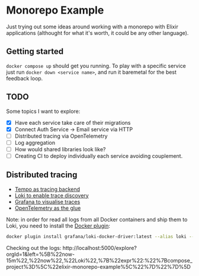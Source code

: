 # Monorepo Example

Just trying out some ideas around working with a monorepo with Elixir
applications (althought for what it's worth, it could be any other language).

## Getting started

`docker compose up` should get you running. To play with a specific service just
run `docker down <service name>`, and run it baremetal for the best feedback
loop.

## TODO

Some topics I want to explore:

- [X] Have each service take care of their migrations
- [X] Connect Auth Service -> Email service via HTTP
- [ ] Distributed tracing via OpenTelemetry
- [ ] Log aggregation
- [ ] How would shared libraries look like?
- [ ] Creating CI to deploy individually each service avoiding couplement.

## Distributed tracing

- [Tempo as tracing backend](https://grafana.com/docs/tempo/latest/getting-started/)
- [Loki to enable trace discovery](https://grafana.com/docs/tempo/latest/grafana-agent/automatic-logging/)
- [Grafana to visualise traces](https://grafana.com/docs/tempo/latest/getting-started/tempo-in-grafana/)
- [OpenTelemetry as the glue](https://opentelemetry.io/docs/concepts/what-is-opentelemetry/)

Note: in order for read all logs from all Docker containers and ship them to
Loki, you need to install the [Docker
plugin](https://grafana.com/docs/loki/latest/clients/docker-driver/):

```bash
docker plugin install grafana/loki-docker-driver:latest --alias loki --grant-all-permissions
```

Checking out the logs: http://localhost:5000/explore?orgId=1&left=%5B%22now-15m%22,%22now%22,%22Loki%22,%7B%22expr%22:%22%7Bcompose_project%3D%5C%22elixir-monorepo-example%5C%22%7D%22%7D%5D

